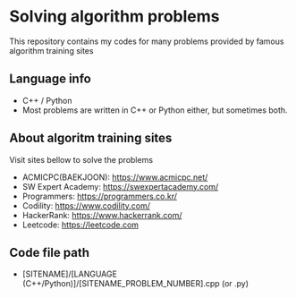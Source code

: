 ﻿# Solving algorithm problems
This repository contains my codes for many problems provided by famous algorithm training sites

## Language info
* C++ / Python
* Most problems are written in C++ or Python either, but sometimes both.

## About algoritm training sites
Visit sites bellow to solve the problems
* ACMICPC(BAEKJOON): https://www.acmicpc.net/
* SW Expert Academy: https://swexpertacademy.com/
* Programmers: https://programmers.co.kr/
* Codility: https://www.codility.com/
* HackerRank: https://www.hackerrank.com/
* Leetcode: https://leetcode.com

## Code file path
* [SITENAME]/[LANGUAGE (C++/Python)]/[SITENAME_PROBLEM_NUMBER].cpp (or .py)

